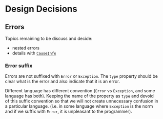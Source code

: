 # Design Decisions

## Errors

Topics remaining to be discuss and decide:

- nested errors
- details with [`CauseInfo`](https://github.com/unional/google-cloud-api/blob/master/src/types.ts#L119)

### Error suffix

Errors are not suffixed with `Error` or `Exception`.
The `type` property should be clear what is the error and also indicate that it is an error.

Different language has different convention (`Error` vs `Exception`, and some language has both).
Keeping the name of the property as `type` and devoid of this suffix convention so that we will not create unnecessary confusion in a particular language.
(i.e. in some language where `Exception` is the norm and if we suffix with `Error`, it is unpleasant to the programmer).
